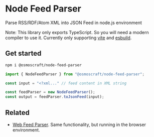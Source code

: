 # Node Feed Parser

Parse RSS/RDF/Atom XML into JSON Feed in node.js environment

Note: This library only exports TypeScript. So you will need a modern compiler to use it. Currently only supporting [vite](https://vitejs.dev/) and [esbuild](https://esbuild.github.io/).

## Get started

```sh
npm i @osmoscraft/node-feed-parser
```

```TypeScript
import { NodeFeedParser } from "@osmoscraft/node-feed-parser";

const input = "<?xml..." // feed content in XML string

const feedParser = new NodeFeedParser();
const output = feedParser.toJsonFeed(input);
```

## Related

- [Web Feed Parser](https://github.com/osmoscraft/web-feed-parser). Same functionality, but running in the browser environment.
